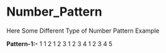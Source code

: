 # Number_Pattern

Here Some Different Type of Number Pattern Example

**Pattern-1:-** 1 
                1 2 
                1 2 3 
                1 2 3 4 
                1 2 3 4 5 
     
